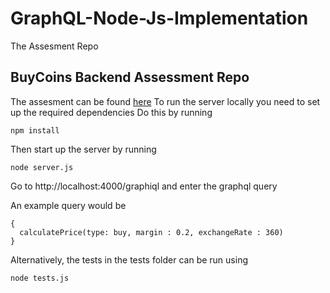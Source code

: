 # GraphQL-Node-Js-Implementation
The Assesment Repo

## BuyCoins Backend Assessment Repo
The assesment can be found [here](https://www.notion.so/Challenges-dd89b4b620ff48868892764d035f6330)
To run the server locally you need to set up the required dependencies
Do this by running
```
npm install
```
Then start up the server by running 
```
node server.js
```
Go to http://localhost:4000/graphiql and enter the graphql query 

An example query would be 

```
{
  calculatePrice(type: buy, margin : 0.2, exchangeRate : 360) 
}
```
Alternatively, the tests in the tests folder can be run using

```
node tests.js
```
